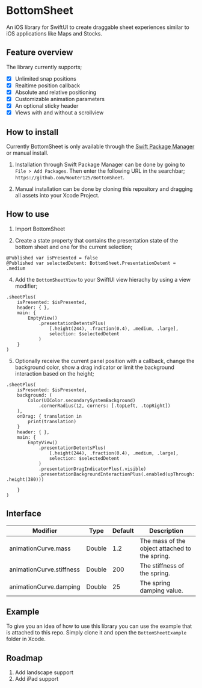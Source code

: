 # BottomSheet

An iOS library for SwiftUI to create draggable sheet experiences similar to iOS applications like Maps and Stocks. 

## Feature overview 

The library currently supports;

- [x] Unlimited snap positions
- [x] Realtime position callback
- [x] Absolute and relative positioning
- [x] Customizable animation parameters
- [x] An optional sticky header
- [x] Views with and without a scrollview

## How to install

Currently BottomSheet is only available through the [Swift Package Manager](https://swift.org/package-manager/) or manual install. 

1. Installation through Swift Package Manager can be done by going to `File > Add Packages`. Then enter the following URL in the searchbar; `https://github.com/Wouter125/BottomSheet`.

2. Manual installation can be done by cloning this repository and dragging all assets into your Xcode Project.

## How to use

1. Import BottomSheet

2. Create a state property that contains the presentation state of the bottom sheet and one for the current selection;

```
@Published var isPresented = false
@Published var selectedDetent: BottomSheet.PresentationDetent = .medium
```

4. Add the `BottomSheetView` to your SwiftUI view hierachy by using a view modifier;

```
.sheetPlus(
    isPresented: $isPresented,
    header: { },
    main: { 
        EmptyView()
            .presentationDetentsPlus(
                [.height(244), .fraction(0.4), .medium, .large],
                selection: $selectedDetent
            )
    }
)
```

5. Optionally receive the current panel position with a callback, change the background color, show a drag indicator or limit the background interaction based on the height;
```
.sheetPlus(
    isPresented: $isPresented,
    background: (
        Color(UIColor.secondarySystemBackground)
            .cornerRadius(12, corners: [.topLeft, .topRight])
    ),
    onDrag: { translation in
        print(translation)
    }
    header: { },
    main: { 
        EmptyView()
            .presentationDetentsPlus(
                [.height(244), .fraction(0.4), .medium, .large],
                selection: $selectedDetent
            )
            .presentationDragIndicatorPlus(.visible)
            .presentationBackgroundInteractionPlus(.enabled(upThrough: .height(380)))
            
    }
)
```

## Interface

| Modifier                 | Type                | Default | Description                                                                       |
|--------------------------|---------------------|---------|-----------------------------------------------------------------------------------|
| animationCurve.mass      | Double              | 1.2     | The mass of the object attached to the spring.                                    |
| animationCurve.stiffness | Double              | 200     | The stiffness of the spring.                                                      |
| animationCurve.damping   | Double              | 25      | The spring damping value.                                                         |

## Example

To give you an idea of how to use this library you can use the example that is attached to this repo. Simply clone it and open the `BottomSheetExample` folder in Xcode.

## Roadmap

1. Add landscape support
2. Add iPad support
